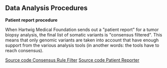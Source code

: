 ## Data Analysis Procedures

**Patient report procedure**

When Hartwig Medical Foundation sends out a "patient report" for a tumor biopsy analysis, the final list of somatic variants is "consensus filtered". This means that only genomic variants are taken into account that have enough support from the various analysis tools (in another words: the tools have to reach consensus).

[Source code Consensus Rule Filter](https://github.com/hartwigmedical/hmftools/tree/master/consensus-rule-filter)
[Source code Patient Reporter](https://github.com/hartwigmedical/hmftools/tree/master/patient-reporter)


